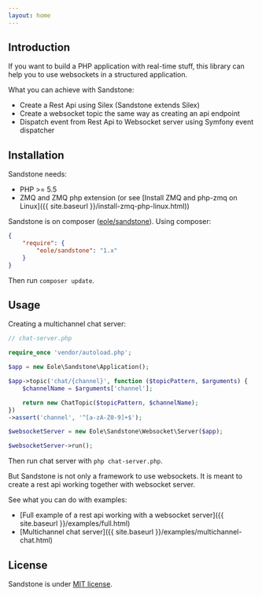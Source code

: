 ```yaml
---
layout: home
---
```


<h2 class="no-margin-top">Introduction</h2>

If you want to build a PHP application with real-time stuff,
this library can help you to use websockets in a structured application.

What you can achieve with Sandstone:

- Create a Rest Api using Silex (Sandstone extends Silex)
- Create a websocket topic the same way as creating an api endpoint
- Dispatch event from Rest Api to Websocket server using Symfony event dispatcher


## Installation

Sandstone needs:

- PHP >= 5.5
- ZMQ and ZMQ php extension (or see [Install ZMQ and php-zmq on Linux]({{ site.baseurl }}/install-zmq-php-linux.html))

Sandstone is on composer ([eole/sandstone](https://packagist.org/packages/eole/sandstone)).
Using composer:

``` json
{
    "require": {
        "eole/sandstone": "1.x"
    }
}
```

Then run `composer update`.


## Usage

Creating a multichannel chat server:

``` php
// chat-server.php

require_once 'vendor/autoload.php';

$app = new Eole\Sandstone\Application();

$app->topic('chat/{channel}', function ($topicPattern, $arguments) {
    $channelName = $arguments['channel'];

    return new ChatTopic($topicPattern, $channelName);
})
->assert('channel', '^[a-zA-Z0-9]+$');

$websocketServer = new Eole\Sandstone\Websocket\Server($app);

$websocketServer->run();
```

Then run chat server with `php chat-server.php`.

But Sandstone is not only a framework to use websockets.
It is meant to create a rest api working together with websocket server.

See what you can do with examples:

- [Full example of a rest api working with a websocket server]({{ site.baseurl }}/examples/full.html)
- [Multichannel chat server]({{ site.baseurl }}/examples/multichannel-chat.html)


## License

Sandstone is under [MIT license](https://github.com/eole-io/sandstone/blob/master/LICENSE).
